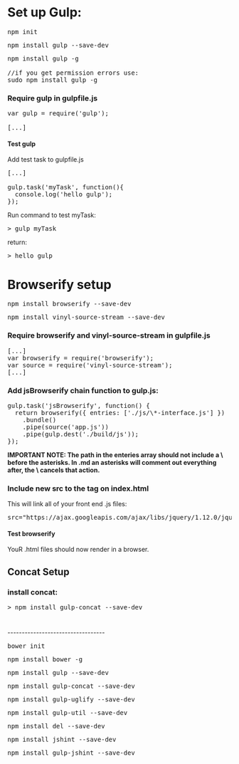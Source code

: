 # Set up Gulp:
<pre>npm init</pre>
<pre>npm install gulp --save-dev</pre>
<pre>npm install gulp -g

//if you get permission errors use:
sudo npm install gulp -g</pre>

###  Require gulp in gulpfile.js
<pre>var gulp = require('gulp');

[...]</pre>

#### Test gulp
Add test task to gulpfile.js
<pre>
[...]

gulp.task('myTask', function(){
  console.log('hello gulp');
});
</pre>
Run command to test myTask:
<pre>> gulp myTask</pre>

return:
<pre>> hello gulp</pre>

# Browserify setup

<pre>npm install browserify --save-dev</pre>
<pre>npm install vinyl-source-stream --save-dev</pre>

### Require browserify and vinyl-source-stream in gulpfile.js

<pre>[...]
var browserify = require('browserify');
var source = require('vinyl-source-stream');
[...]</pre>

### Add jsBrowserify chain function to gulp.js:

<pre>gulp.task('jsBrowserify', function() {
  return browserify({ entries: ['./js/\*-interface.js'] })
    .bundle()
    .pipe(source('app.js'))
    .pipe(gulp.dest('./build/js'));
});</pre>

<strong>IMPORTANT NOTE: The path in the enteries array should not include a \ before the asterisks. In .md an asterisks will comment out everything after, the \ cancels that action.</strong>


### Include new src to the <scripts> tag on index.html
This will link all of your front end .js files:

<pre>src="https://ajax.googleapis.com/ajax/libs/jquery/1.12.0/jquery.min.js"</pre>

#### Test browserify

YouR .html files should now render in a browser.

## Concat Setup

### install concat:

<pre>> npm install gulp-concat --save-dev</pre>

###



<br>----------------------------------
<pre>bower init</pre>
<pre>npm install bower -g</pre>
<pre>npm install gulp --save-dev</pre>
<pre>npm install gulp-concat --save-dev</pre>
<pre>npm install gulp-uglify --save-dev</pre>
<pre>npm install gulp-util --save-dev</pre>
<pre>npm install del --save-dev</pre>
<pre>npm install jshint --save-dev</pre>
<pre>npm install gulp-jshint --save-dev</pre>
